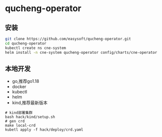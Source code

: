 # qucheng-operator

## 安装

```bash
git clone https://github.com/easysoft/qucheng-operator.git
cd qucheng-operator
kubectl create ns cne-system
helm install -n cne-system qucheng-operator config/charts/cne-operator
```

## 本地开发

- go,推荐go1.18
- docker
- kubectl
- helm
- kind,推荐最新版本

```
# kind部署集群
bash hack/kind/setup.sh
# gen crd
make local-crd
kubetl apply -f hack/deploy/crd.yaml
```
